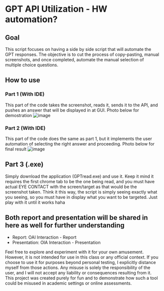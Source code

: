 # GPT API Utilization - HW automation?

## Goal
This script focuses on having a side by side script that will automate the GPT responses. The objective is to cut the process of copy-pasting, manual screenshots, and once completed, automate the manual selection of multiple choice questions.

## How to use

### Part 1 (With IDE)
This part of the code takes the screenshot, reads it, sends it to the API, and pushes an answer that will be displayed in at GUI. Photo below for demostration
![image](https://github.com/user-attachments/assets/23cda942-c0ee-4d25-9adb-5d25009fbdab)

### Part 2 (With IDE)
This part of the code does the same as part 1, but it implements the user automation of selecting the right answer and proceeding. Photo below for final result
![image](https://github.com/user-attachments/assets/f816cd2e-ab34-4578-a88b-95a727467168)

## Part 3 (.exe)
Simply download the application (GPTread.exe) and use it. Keep it mind it requires the first chrome tab to be the one being read, and you must have actual EYE CONTACT with the screen/target as that would be the screenshot taken. Think it this way, the script is simply seeing exactly what you seeing, so you must have in display what you want to be targeted. Just play with it until it works haha

## Both report and presentation will be shared in here as well for further understanding
- Report: OAI Interaction - Report
- Presentation: OIA Interaction - Presentation

Feel free to explore and experiment with it for your own amusement. However, it is not intended for use in this class or any official context. If you choose to use it for purposes beyond personal testing, I explicitly distance myself from those actions. Any misuse is solely the responsibility of the user, and I will not accept any liability or consequences resulting from it. This project was created purely for fun and to demonstrate how such a tool could be misused in academic settings or online assessments.
